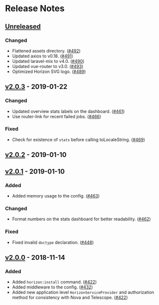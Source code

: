 # Release Notes

## [Unreleased]
### Changed
- Flattened assets directory. ([#492](https://github.com/laravel/horizon/pull/492))
- Updated axios to v0.18. ([#491](https://github.com/laravel/horizon/pull/491))
- Updated laravel-mix to v4.0. ([#490](https://github.com/laravel/horizon/pull/490))
- Updated vue-router to v3.0. ([#493](https://github.com/laravel/horizon/pull/493))
- Optimized Horizon SVG logo. ([#489](https://github.com/laravel/horizon/pull/489))

## [v2.0.3] - 2019-01-22
### Changed
- Updated overview stats labels on the dashboard. ([#461](https://github.com/laravel/horizon/pull/461))
- Use router-link for recent failed jobs. ([#466](https://github.com/laravel/horizon/pull/466))

### Fixed
- Check for existence of `stats` before calling toLocaleString. ([#469](https://github.com/laravel/horizon/pull/469))

## [v2.0.2] - 2019-01-10

## [v2.0.1] - 2019-01-10
### Added
- Added memory usage to the config. ([#463](https://github.com/laravel/horizon/pull/463))

### Changed
- Format numbers on the stats dashboard for better readability. ([#462](https://github.com/laravel/horizon/pull/462))

### Fixed
- Fixed invalid `doctype` declaration. ([#448](https://github.com/laravel/horizon/pull/448))

## [v2.0.0] - 2018-11-14
### Added
- Added `horizon:install` command.  ([#422](https://github.com/laravel/horizon/pull/422))
- Added middleware to the config. ([#432](https://github.com/laravel/horizon/pull/432))
- Added new application level `HorizonServiceProvider` and authorization method for consistency with Nova and Telescope. ([#422](https://github.com/laravel/horizon/pull/422))

[Unreleased]: https://github.com/laravel/horizon/compare/v2.0.3...HEAD
[v2.0.3]: https://github.com/laravel/horizon/compare/v2.0.2...v2.0.3
[v2.0.2]: https://github.com/laravel/horizon/compare/v2.0.1...v2.0.2
[v2.0.1]: https://github.com/laravel/horizon/compare/v2.0.0...v2.0.1
[v2.0.0]: https://github.com/laravel/horizon/compare/v1.4.3...v2.0.0
